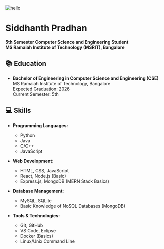![hello](https://i.redd.it/3uykdwu1bjjc1.png)
# Siddhanth Pradhan

**5th Semester Computer Science and Engineering Student**  
**MS Ramaiah Institute of Technology (MSRIT), Bangalore**

## 📚 Education

- **Bachelor of Engineering in Computer Science and Engineering (CSE)**  
  MS Ramaiah Institute of Technology, Bangalore  
  Expected Graduation: 2026  
  Current Semester: 5th  

## 💻 Skills

- **Programming Languages:**  
  - Python  
  - Java  
  - C/C++  
  - JavaScript
  
- **Web Development:**  
  - HTML, CSS, JavaScript  
  - React, Node.js (Basic)  
  - Express.js, MongoDB (MERN Stack Basics)

- **Database Management:**  
  - MySQL, SQLite  
  - Basic Knowledge of NoSQL Databases (MongoDB)

- **Tools & Technologies:**  
  - Git, GitHub  
  - VS Code, Eclipse  
  - Docker (Basics)  
  - Linux/Unix Command Line  
